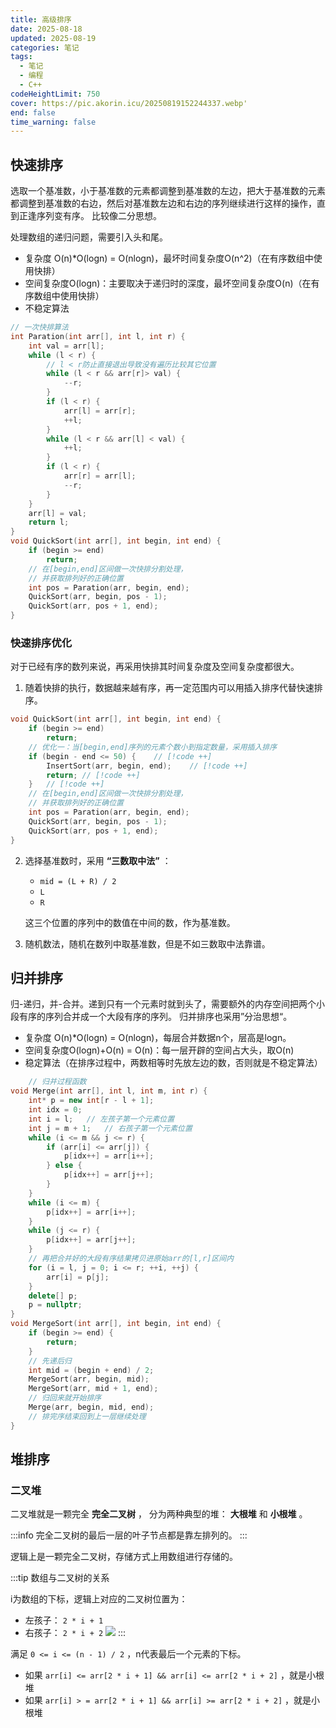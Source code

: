 ```yaml
---
title: 高级排序
date: 2025-08-18
updated: 2025-08-19
categories: 笔记
tags:
  - 笔记
  - 编程
  - C++
codeHeightLimit: 750
cover: https://pic.akorin.icu/20250819152244337.webp'
end: false
time_warning: false
---
```


## 快速排序

选取一个基准数，小于基准数的元素都调整到基准数的左边，把大于基准数的元素都调整到基准数的右边，然后对基准数左边和右边的序列继续进行这样的操作，直到正逢序列变有序。
比较像二分思想。

处理数组的递归问题，需要引入头和尾。

- 复杂度 O(n)*O(logn) = O(nlogn)，最坏时间复杂度O(n^2)（在有序数组中使用快排）
- 空间复杂度O(logn)：主要取决于递归时的深度，最坏空间复杂度O(n)（在有序数组中使用快排）
- 不稳定算法

```C++
// 一次快排算法
int Paration(int arr[], int l, int r) {
    int val = arr[l];
    while (l < r) {
        // l < r防止直接退出导致没有遍历比较其它位置
        while (l < r && arr[r]> val) {
            --r;
        }
        if (l < r) {
            arr[l] = arr[r];
            ++l;
        }
        while (l < r && arr[l] < val) {
            ++l;
        }
        if (l < r) {
            arr[r] = arr[l];
            --r;
        }
    }
    arr[l] = val;
    return l;
}
void QuickSort(int arr[], int begin, int end) {
    if (begin >= end)
        return;
    // 在[begin,end]区间做一次快排分割处理，
    // 并获取排列好的正确位置
    int pos = Paration(arr, begin, end);
    QuickSort(arr, begin, pos - 1);
    QuickSort(arr, pos + 1, end);
}
```

### 快速排序优化

对于已经有序的数列来说，再采用快排其时间复杂度及空间复杂度都很大。

1. 随着快排的执行，数据越来越有序，再一定范围内可以用插入排序代替快速排序。
```C++
void QuickSort(int arr[], int begin, int end) {
    if (begin >= end)
        return;
    // 优化一：当[begin,end]序列的元素个数小到指定数量，采用插入排序
    if (begin - end <= 50) {    // [!code ++]
        InsertSort(arr, begin, end);    // [!code ++]
        return; // [!code ++]
    }   // [!code ++]
    // 在[begin,end]区间做一次快排分割处理，
    // 并获取排列好的正确位置
    int pos = Paration(arr, begin, end);
    QuickSort(arr, begin, pos - 1);
    QuickSort(arr, pos + 1, end);
}
```

2. 选择基准数时，采用 **“三数取中法”** ：
    - `mid = (L + R) / 2`
    - `L`
    - `R`

    这三个位置的序列中的数值在中间的数，作为基准数。
3. 随机数法，随机在数列中取基准数，但是不如三数取中法靠谱。

## 归并排序

归-递归，并-合并。递到只有一个元素时就到头了，需要额外的内存空间把两个小段有序的序列合并成一个大段有序的序列。
归并排序也采用”分治思想“。

- 复杂度 O(n)*O(logn) = O(nlogn)，每层合并数据n个，层高是logn。
- 空间复杂度O(logn)+O(n) = O(n)：每一层开辟的空间占大头，取O(n)
- 稳定算法（在排序过程中，两数相等时先放左边的数，否则就是不稳定算法）

```C++
    // 归并过程函数
void Merge(int arr[], int l, int m, int r) {
    int* p = new int[r - l + 1];
    int idx = 0;
    int i = l;   // 左孩子第一个元素位置
    int j = m + 1;   // 右孩子第一个元素位置
    while (i <= m && j <= r) {
        if (arr[i] <= arr[j]) {
            p[idx++] = arr[i++];
        } else {
            p[idx++] = arr[j++];
        }
    }
    while (i <= m) {
        p[idx++] = arr[i++];
    }
    while (j <= r) {
        p[idx++] = arr[j++];
    }
    // 再把合并好的大段有序结果拷贝进原始arr的[l,r]区间内
    for (i = l, j = 0; i <= r; ++i, ++j) {
        arr[i] = p[j];
    }
    delete[] p;
    p = nullptr;
}
void MergeSort(int arr[], int begin, int end) {
    if (begin >= end) {
        return;
    }
    // 先递后归
    int mid = (begin + end) / 2;
    MergeSort(arr, begin, mid);
    MergeSort(arr, mid + 1, end);
    // 归回来就开始排序
    Merge(arr, begin, mid, end);
    // 排完序结束回到上一层继续处理
}
```

## 堆排序

### 二叉堆

二叉堆就是一颗完全 **完全二叉树** ， 分为两种典型的堆： **大根堆** 和 **小根堆** 。

:::info
完全二叉树的最后一层的叶子节点都是靠左排列的。
:::

逻辑上是一颗完全二叉树，存储方式上用数组进行存储的。

:::tip 数组与二叉树的关系

i为数组的下标，逻辑上对应的二叉树位置为：
- 左孩子： `2 * i + 1`
- 右孩子： `2 * i + 2`
![](https://pic.akorin.icu/20250819150044468.webp)
:::

满足 `0 <= i <= (n - 1) / 2` ，n代表最后一个元素的下标。 
- 如果 `arr[i] <= arr[2 * i + 1] && arr[i] <= arr[2 * i + 2]` ，就是小根堆
- 如果 `arr[i] > = arr[2 * i + 1] && arr[i] >= arr[2 * i + 2]` ，就是小根堆